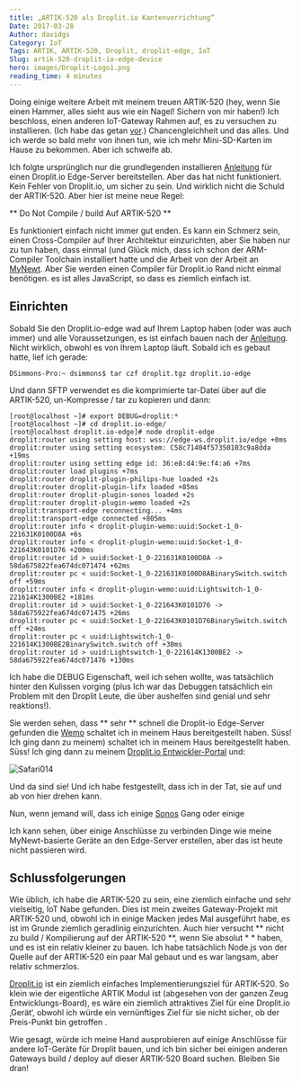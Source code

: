 ```yaml
---
title: „ARTIK-520 als Droplit.io Kantenvorrichtung“
Date: 2017-03-28
Author: davidgs
Category: IoT
Tags: ARTIK, ARTIK-520, Droplit, droplit-edge, IoT
Slug: artik-520-droplit-io-edge-device
hero: images/Droplit-Logo1.png
reading_time: 4 minutes
---
```


Doing einige weitere Arbeit mit meinem treuen ARTIK-520 (hey, wenn Sie einen Hammer, alles sieht aus wie ein Nagel! Sichern von mir haben!) Ich beschloss, einen anderen IoT-Gateway Rahmen auf, es zu versuchen zu installieren. (Ich habe das getan [vor](/posts/category/general/making-artik-5-iot-gateway-kura/).) Chancengleichheit und das alles. Und ich werde so bald mehr von ihnen tun, wie ich mehr Mini-SD-Karten im Hause zu bekommen. Aber ich schweife ab.

Ich folgte ursprünglich nur die grundlegenden installieren [Anleitung](https://docs.droplit.io/docs/deploy-an-edge-server) für einen Droplit.io Edge-Server bereitstellen. Aber das hat nicht funktioniert. Kein Fehler von Droplit.io, um sicher zu sein. Und wirklich nicht die Schuld der ARTIK-520. Aber hier ist meine neue Regel:

** Do Not Compile / build Auf ARTIK-520 **

Es funktioniert einfach nicht immer gut enden. Es kann ein Schmerz sein, einen Cross-Compiler auf Ihrer Architektur einzurichten, aber Sie haben nur zu tun haben, dass einmal (und Glück mich, dass ich schon der ARM-Compiler Toolchain installiert hatte und die Arbeit von der Arbeit an [MyNewt](http://mynewt.apache.org/). Aber Sie werden einen Compiler für Droplit.io Rand nicht einmal benötigen. es ist alles JavaScript, so dass es ziemlich einfach ist.

## Einrichten

Sobald Sie den Droplit.io-edge wad auf Ihrem Laptop haben (oder was auch immer) und alle Voraussetzungen, es ist einfach bauen nach der [Anleitung](https://docs.droplit.io/docs/deploy-an-edge-server). Nicht wirklich, obwohl es von Ihrem Laptop läuft. Sobald ich es gebaut hatte, lief ich gerade:

```
DSimmons-Pro:~ dsimmons$ tar czf droplit.tgz droplit.io-edge
```

Und dann SFTP verwendet es die komprimierte tar-Datei über auf die ARTIK-520, un-Kompresse / tar zu kopieren und dann:

```
[root@localhost ~]# export DEBUG=droplit:*
[root@localhost ~]# cd droplit.io-edge/
[root@localhost droplit.io-edge]# node droplit-edge
droplit:router using setting host: wss://edge-ws.droplit.io/edge +0ms
droplit:router using setting ecosystem: C58c71404f57350103c9a8dda +19ms
droplit:router using setting edge id: 36:e8:d4:9e:f4:a6 +7ms
droplit:router load plugins +7ms
droplit:router droplit-plugin-philips-hue loaded +2s
droplit:router droplit-plugin-lifx loaded +85ms
droplit:router droplit-plugin-sonos loaded +2s
droplit:router droplit-plugin-wemo loaded +2s
droplit:transport-edge reconnecting... +4ms
droplit:transport-edge connected +805ms
droplit:router info < droplit-plugin-wemo:uuid:Socket-1_0-221631K0100D8A +6s
droplit:router info < droplit-plugin-wemo:uuid:Socket-1_0-221643K0101D76 +200ms
droplit:router id > uuid:Socket-1_0-221631K0100D8A -> 58da675822fea674dc071474 +62ms
droplit:router pc < uuid:Socket-1_0-221631K0100D8ABinarySwitch.switch off +59ms
droplit:router info < droplit-plugin-wemo:uuid:Lightswitch-1_0-221614K1300BE2 +181ms
droplit:router id > uuid:Socket-1_0-221643K0101D76 -> 58da675922fea674dc071475 +26ms
droplit:router pc < uuid:Socket-1_0-221643K0101D76BinarySwitch.switch off +24ms
droplit:router pc < uuid:Lightswitch-1_0-221614K1300BE2BinarySwitch.switch off +30ms
droplit:router id > uuid:Lightswitch-1_0-221614K1300BE2 -> 58da675922fea674dc071476 +130ms
```

Ich habe die DEBUG Eigenschaft, weil ich sehen wollte, was tatsächlich hinter den Kulissen vorging (plus Ich war das Debuggen tatsächlich ein Problem mit den Droplit Leute, die über aushelfen sind genial und sehr reaktions!).

Sie werden sehen, dass ** sehr ** schnell die Droplit-io Edge-Server gefunden die [Wemo](http://www.wemo.com) schaltet ich in meinem Haus bereitgestellt haben. Süss! Ich ging dann zu meinem) schaltet ich in meinem Haus bereitgestellt haben. Süss! Ich ging dann zu meinem [Droplit.io Entwickler-Portal](https://portal.droplit.io/) und:

![Safari014](/posts/category/iot-iot-software/images/Safari014.jpg)

Und da sind sie! Und ich habe festgestellt, dass ich in der Tat, sie auf und ab von hier drehen kann.

Nun, wenn jemand will, dass ich einige [Sonos](http://www.sonos.com/en-us/home) Gang oder einige

Ich kann sehen, über einige Anschlüsse zu verbinden Dinge wie meine MyNewt-basierte Geräte an den Edge-Server erstellen, aber das ist heute nicht passieren wird.

## Schlussfolgerungen

Wie üblich, ich habe die ARTIK-520 zu sein, eine ziemlich einfache und sehr vielseitig, IoT Nabe gefunden. Dies ist mein zweites Gateway-Projekt mit ARTIK-520 und, obwohl ich in einige Macken jedes Mal ausgeführt habe, es ist im Grunde ziemlich geradlinig einzurichten. Auch hier versucht ** nicht zu build / Kompilierung auf der ARTIK-520 **, wenn Sie absolut * * haben, und es ist ein relativ kleiner zu bauen. Ich habe tatsächlich Node.js von der Quelle auf der ARTIK-520 ein paar Mal gebaut und es war langsam, aber relativ schmerzlos.

[Droplit.io](http://droplit.io) ist ein ziemlich einfaches Implementierungsziel für ARTIK-520. So klein wie der eigentliche ARTIK Modul ist (abgesehen von der ganzen Zeug Entwicklungs-Board), es wäre ein ziemlich attraktives Ziel für eine Droplit.io ‚Gerät‘, obwohl ich würde ein vernünftiges Ziel für sie nicht sicher, ob der Preis-Punkt bin getroffen .

Wie gesagt, würde ich meine Hand ausprobieren auf einige Anschlüsse für andere IoT-Geräte für Droplit bauen, und ich bin sicher bei einigen anderen Gateways build / deploy auf dieser ARTIK-520 Board suchen. Bleiben Sie dran!
